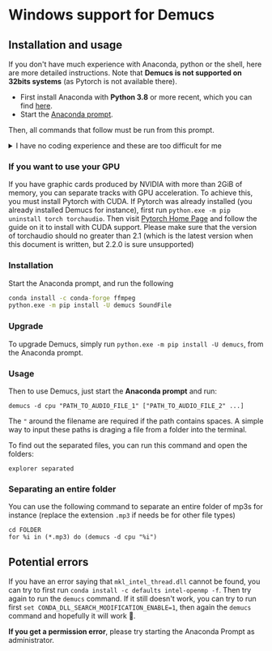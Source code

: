 # Windows support for Demucs

## Installation and usage

If you don't have much experience with Anaconda, python or the shell, here are more detailed instructions. Note that **Demucs is not supported on 32bits systems** (as Pytorch is not available there).

- First install Anaconda with **Python 3.8** or more recent, which you can find [here][install].
- Start the [Anaconda prompt][prompt].

Then, all commands that follow must be run from this prompt.

<details>
  <summary>I have no coding experience and these are too difficult for me</summary>

> Then a GUI is suitable for you. See [Demucs GUI](https://github.com/CarlGao4/Demucs-Gui)

</details>

### If you want to use your GPU

If you have graphic cards produced by NVIDIA with more than 2GiB of memory, you can separate tracks with GPU acceleration. To achieve this, you must install Pytorch with CUDA. If Pytorch was already installed (you already installed Demucs for instance), first run  `python.exe -m pip uninstall torch torchaudio`.
Then visit [Pytorch Home Page](https://pytorch.org/get-started/locally/) and follow the guide on it to install with CUDA support. Please make sure that the version of torchaudio should no greater than 2.1 (which is the latest version when this document is written, but 2.2.0 is sure unsupported)

### Installation

Start the Anaconda prompt, and run the following

```cmd
conda install -c conda-forge ffmpeg
python.exe -m pip install -U demucs SoundFile
```

### Upgrade

To upgrade Demucs, simply run `python.exe -m pip install -U demucs`, from the Anaconda prompt.

### Usage

Then to use Demucs, just start the **Anaconda prompt** and run:
```
demucs -d cpu "PATH_TO_AUDIO_FILE_1" ["PATH_TO_AUDIO_FILE_2" ...]
```
The `"` around the filename are required if the path contains spaces. A simple way to input these paths is draging a file from a folder into the terminal.

To find out the separated files, you can run this command and open the folders:
```
explorer separated
```

### Separating an entire folder

You can use the following command to separate an entire folder of mp3s for instance (replace the extension `.mp3` if needs be for other file types)
```
cd FOLDER
for %i in (*.mp3) do (demucs -d cpu "%i")
```

## Potential errors

If you have an error saying that `mkl_intel_thread.dll` cannot be found, you can try to first run
`conda install -c defaults intel-openmp -f`. Then try again to run the `demucs` command. If it still doesn't work, you can try to run first `set CONDA_DLL_SEARCH_MODIFICATION_ENABLE=1`, then again the `demucs` command and hopefully it will work 🙏.

**If you get a permission error**, please try starting the Anaconda Prompt as administrator.


[install]: https://www.anaconda.com/distribution/#windows
[prompt]: https://docs.anaconda.com/anaconda/user-guide/getting-started/#open-prompt-win
